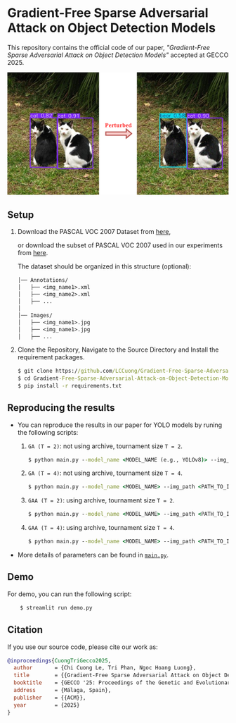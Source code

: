 # Gradient-Free Sparse Adversarial Attack on Object Detection Models
This repository contains the official code of our paper, *"Gradient-Free Sparse Adversarial Attack on Object Detection Models"* accepted at GECCO 2025.

![overview](imgs/overview.png)

## Setup
1. Download the PASCAL VOC 2007 Dataset from [here](https://www.kaggle.com/datasets/zaraks/pascal-voc-2007/data),

    or download the subset of PASCAL VOC 2007 used in our experiments from [here](https://www.kaggle.com/datasets/cuonglch/pascalvoc-testset-ver1/data).

    The dataset should be organized in this structure (optional):    
    ```LFW dataset/  
    │── Annotations/  
    │   ├── <img_name1>.xml  
    │   ├── <img_name2>.xml  
    │   ├── ...  
    │  
    │── Images/  
    │   ├── <img_name1>.jpg  
    │   ├── <img_name1>.jpg  
    │   ├── ...  

2. Clone the Repository, Navigate to the Source Directory and Install the requirement packages.

    ```cmd
    $ git clone https://github.com/LCCuong/Gradient-Free-Sparse-Adversarial-Attack-on-Object-Detection-Models
    $ cd Gradient-Free-Sparse-Adversarial-Attack-on-Object-Detection-Models
    $ pip install -r requirements.txt
    ``` 

## Reproducing the results
- You can reproduce the results in our paper for YOLO models by runing the following scripts:

    1. `GA (T = 2)`: not using archive, tournament size `T = 2`.
        ```cmd
        $ python main.py --model_name <MODEL_NAME (e.g., YOLOv8)> --img_path <PATH_TO_Images> --tournament_size 2 --elite_prob 0.0
        ```
    2. `GA (T = 4)`: not using archive, tournament size `T = 4`.
        ```cmd
        $ python main.py --model_name <MODEL_NAME> --img_path <PATH_TO_Images> --tournament_size 4 --elite_prob 0.0
        ```

    3. `GAA (T = 2)`: using archive, tournament size `T = 2`.
        ```cmd
        $ python main.py --model_name <MODEL_NAME> --img_path <PATH_TO_Images> --tournament_size 2
        ```
    4. `GAA (T = 4)`: using archive, tournament size `T = 4`.
        ```cmd
        $ python main.py --model_name <MODEL_NAME> --img_path <PATH_TO_Images> --tournament_size 4
        ```

- More details of parameters can be found in [`main.py`](https://github.com/LCCuong/Gradient-Free-Sparse-Adversarial-Attack-on-Object-Detection-Models/blob/master/main.py#L25).


<!-- # Visualization -->
<!-- Source code for results visualization can be found here [script/] -->
## Demo
For demo, you can run the following script:
```cmd
    $ streamlit run demo.py
```


## Citation

If you use our source code, please cite our work as:

```bibtex
@inproceedings{CuongTriGecco2025,
  author       = {Chi Cuong Le, Tri Phan, Ngoc Hoang Luong},
  title        = {{Gradient-Free Sparse Adversarial Attack on Object Detection Models}},
  booktitle    = {GECCO '25: Proceedings of the Genetic and Evolutionary Computation Conference},
  address      = {Málaga, Spain},
  publisher    = {{ACM}},
  year         = {2025}
}
```